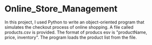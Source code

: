 # Online_Store_Management
In this project, I used Python to write an object-oriented program that simulates the checkout process of online shopping. A file called products.csv is provided. 
The format of producs esv is "productName, price, inventory". The program loads the product list from the file.
